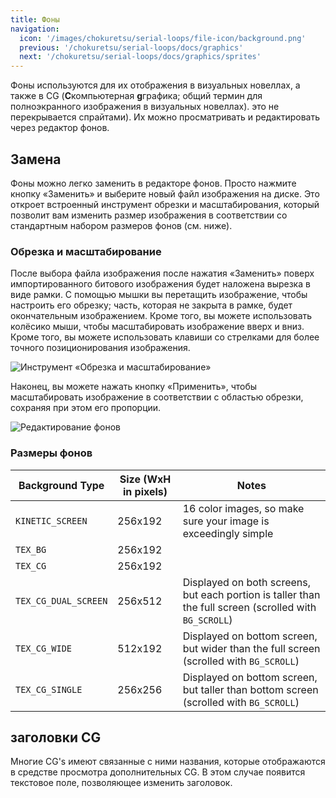 ```yaml
---
title: Фоны
navigation:
  icon: '/images/chokuretsu/serial-loops/file-icon/background.png'
  previous: '/chokuretsu/serial-loops/docs/graphics'
  next: '/chokuretsu/serial-loops/docs/graphics/sprites'
---
```


Фоны используются для их отображения в визуальных новеллах, а также в CG (**C**компьютерная **g**графика; общий термин для полноэкранного изображения в визуальных новеллах).
это не перекрывается спрайтами). Их можно просматривать и редактировать через редактор фонов.

## Замена
Фоны можно легко заменить в редакторе фонов. Просто нажмите кнопку «Заменить» и выберите новый файл изображения на диске. Это откроет встроенный инструмент обрезки и масштабирования, который позволит вам изменить размер изображения в соответствии со стандартным набором размеров фонов (см. ниже).

### Обрезка и масштабирование
После выбора файла изображения после нажатия «Заменить» поверх импортированного битового изображения будет наложена вырезка в виде рамки. С помощью мышки вы перетащить изображение, чтобы настроить его обрезку; часть, которая
не закрыта в рамке, будет окончательным изображением. Кроме того, вы можете использовать колёсико мыши, чтобы масштабировать изображение вверх и вниз. Кроме того, вы можете использовать клавиши со стрелками для более точного позиционирования изображения.

![Инструмент «Обрезка и масштабирование»](/images/chokuretsu/serial-loops/crop-and-scale.png)

Наконец, вы можете нажать кнопку «Применить», чтобы масштабировать изображение в соответствии с областью обрезки, сохраняя при этом его пропорции.

![Редактирование фонов](/images/chokuretsu/serial-loops/background-editing.png)

### Размеры фонов
| Background Type      | Size (WxH in pixels) | Notes                                                                                                  |
|----------------------|----------------------|--------------------------------------------------------------------------------------------------------|
| `KINETIC_SCREEN`     | 256x192              | 16 color images, so make sure your image is exceedingly simple                                         |
| `TEX_BG`             | 256x192              |                                                                                                        |
| `TEX_CG`             | 256x192              |                                                                                                        |
| `TEX_CG_DUAL_SCREEN` | 256x512              | Displayed on both screens, but each portion is taller than the full screen (scrolled with `BG_SCROLL`) |
| `TEX_CG_WIDE`        | 512x192              | Displayed on bottom screen, but wider than the full screen (scrolled with `BG_SCROLL`)                   |
| `TEX_CG_SINGLE`      | 256x256              | Displayed on bottom screen, but taller than bottom screen (scrolled with `BG_SCROLL`)                  |

## заголовки CG
Многие CG's имеют связанные с ними названия, которые отображаются в средстве просмотра дополнительных CG. В этом случае появится текстовое поле, позволяющее изменить заголовок.